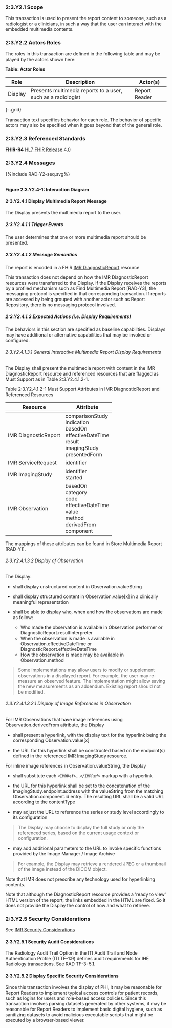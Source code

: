 ### 2:3.Y2.1 Scope

This transaction is used to present the report content to someone, such as a radiologist or a clinicians, in such a way that the user can interact with the embedded multimedia contents.

### 2:3.Y2.2 Actors Roles

The roles in this transaction are defined in the following table and may be played by the actors shown here:

**Table: Actor Roles**

| Role      | Description                                   | Actor(s)          |
|-----------|-----------------------------------------------|-------------------|
| Display | Presents multimedia reports to a user, such as a radiologist    | Report Reader |
{: .grid}

Transaction text specifies behavior for each role. The behavior of specific actors may also be specified when it goes beyond that of the general role.

### 2:3.Y2.3 Referenced Standards

**FHIR-R4** [HL7 FHIR Release 4.0](http://www.hl7.org/FHIR/R4)

### 2:3.Y2.4 Messages

<div>
{%include RAD-Y2-seq.svg%}
</div>
<br clear="all">

**Figure 2:3.Y2.4-1: Interaction Diagram**

#### 2:3.Y2.4.1 Display Multimedia Report Message
The Display presents the multimedia report to the user.

##### 2:3.Y2.4.1.1 Trigger Events

The user determines that one or more multimedia report should be presented.

##### 2:3.Y2.4.1.2 Message Semantics

The report is encoded in a FHIR [IMR DiagnosticReport](StructureDefinition-imr-diagnosticreport.html) resource

This transaction does not depend on how the IMR DiagnosticReport resources were transferred to the Display. If the Display receives the reports by a profiled mechanism such as Find Multimedia Report [RAD-Y3], the messaging protocol is specified in that corresponding transaction. If reports are accessed by being grouped with another actor such as Report Repository, there is no messaging protocol involved.

##### 2:3.Y2.4.1.3 Expected Actions (i.e. Display Requirements)

The behaviors in this section are specified as baseline capabilities. Displays may have additional or alternative capabilities that may be invoked or configured.

###### 2:3.Y2.4.1.3.1 General Interactive Multimedia Report Display Requirements

The Display shall present the multimedia report with content in the IMR DiagnosticReport resource and referenced resources that are flagged as Must Support as in Table 2:3.Y2.4.1.2-1.

Table 2:3.Y2.4.1.2-1 Must Support Attributes in IMR DiagnosticReport and Referenced Resources

| Resource | Attribute |
|----------|-----------|
|IMR DiagnosticReport | comparisonStudy <br> indication <br> basedOn <br> effectiveDateTime <br> result <br> imagingStudy <br> presentedForm |
|IMR ServiceRequest | identifier |
|IMR ImagingStudy | identifier <br> started |
|IMR Observation | basedOn <br> category <br> code <br> effectiveDateTime <br> value <br> method <br> derivedFrom <br> component |

The mappings of these attributes can be found in Store Multimedia Report [RAD-Y1].

###### 2:3.Y2.4.1.3.2 Display of Observation

The Display:

- shall display unstructured content in Observation.valueString

- shall display structured content in Observation.value[x] in a clinically meaningful representation

- shall be able to display who, when and how the observations are made as follow:
    - Who made the observation is available in Observation.performer or DiagnosticReport.resultInterpreter
    - When the observation is made is available in Observation.effectiveDateTime or DiagnosticReport.effectiveDateTime
    - How the observation is made may be available in Observation.method

> Some implementations may allow users to modify or supplement observations in a displayed report. For example, the user may re-measure an observed feature. The implementation might allow saving the new measurements as an addendum. Existing report should not be modified.

###### 2:3.Y2.4.1.3.2.1 Display of Image References in Observation

For IMR Observations that have image references using Observation.derivedFrom attribute, the Display

- shall present a hyperlink, with the display text for the hyperlink being the corresponding Observation.value[x]

- the URL for this hyperlink shall be constructed based on the endpoint(s) defined in the referenced [IMR ImagingStudy]((StructureDefinition-imr-imagingstudy.html)) resource.

For inline image references in Observation.valueString, the Display

- shall substitute each `<IMRRef>`...`</IMRRef>` markup with a hyperlink

- the URL for this hyperlink shall be set to the concatenation of the ImagingStudy.endpoint.address with the valueString from the matching Observation.component.id entry. The resulting URL shall be a valid URL according to the contentType

- may adjust the URL to reference the series or study level accordingly to its configuration

> The Display may choose to display the full study or only the referenced series, based on the current usage context or configuration.

- may add additional parameters to the URL to invoke specific functions provided by the Image Manager / Image Archive

> For example, the Display may retrieve a rendered JPEG or a thumbnail of the image instead of the DICOM object.

Note that IMR does not prescribe any technology used for hyperlinking contents.

Note that although the DiagnosticReport resource provides a 'ready to view' HTML version of the report, the links embedded in the HTML are fixed. So it does not provide the Display the control of how and what to retrieve.

### 2:3.Y2.5 Security Considerations

See [IMR Security Considerations](volume-1.html#security-considerations)

#### 2:3.Y2.5.1 Security Audit Considerations

The Radiology Audit Trail Option in the ITI Audit Trail and Node Authentication Profile (ITI TF-1:9) defines audit requirements for IHE Radiology transactions. See RAD TF-3: 5.1.

#### 2:3.Y2.5.2 Display Specific Security Considerations

Since this transaction involves the display of PHI, it may be reasonable for Report Readers to implement typical access controls for patient records, such as logins for users and role-based access policies. Since this transaction involves parsing datasets generated by other systems, it may be reasonable for Report Readers to implement basic digital hygiene, such as sanitizing datasets to avoid malicious executable scripts that might be executed by a browser-based viewer.
